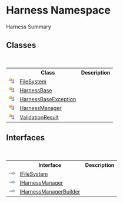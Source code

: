 # Harness Namespace
 

Harness Summary


## Classes
&nbsp;<table><tr><th></th><th>Class</th><th>Description</th></tr><tr><td>![Public class](media/pubclass.gif "Public class")</td><td><a href="99d14f99-93b5-862d-4f84-fb1e685d0d72">FileSystem</a></td><td /></tr><tr><td>![Public class](media/pubclass.gif "Public class")</td><td><a href="36459884-00cd-2c3d-acf5-b0cdf2a8da1b">HarnessBase</a></td><td /></tr><tr><td>![Public class](media/pubclass.gif "Public class")</td><td><a href="41b9d5f3-2469-42c5-b381-7f147aa0ebaa">HarnessBaseException</a></td><td /></tr><tr><td>![Public class](media/pubclass.gif "Public class")</td><td><a href="a3e77946-5ee3-52a9-4064-afb16e38708c">HarnessManager</a></td><td /></tr><tr><td>![Public class](media/pubclass.gif "Public class")</td><td><a href="2a2264c0-89b7-5c08-644b-fcf1d7f2b205">ValidationResult</a></td><td /></tr></table>

## Interfaces
&nbsp;<table><tr><th></th><th>Interface</th><th>Description</th></tr><tr><td>![Public interface](media/pubinterface.gif "Public interface")</td><td><a href="909a3336-6146-b483-daa3-1f937bf46f87">IFileSystem</a></td><td /></tr><tr><td>![Public interface](media/pubinterface.gif "Public interface")</td><td><a href="65af0b62-aeb5-8b53-a24b-b47d882ed6de">IHarnessManager</a></td><td /></tr><tr><td>![Public interface](media/pubinterface.gif "Public interface")</td><td><a href="e69b32b0-f5a0-3f75-1d61-fd7a5c04c5a7">IHarnessManagerBuilder</a></td><td /></tr></table>&nbsp;
